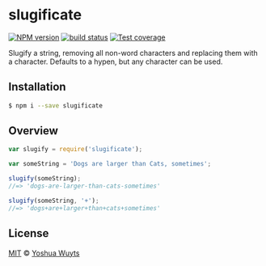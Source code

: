 # slugificate
[![NPM version][npm-image]][npm-url] [![build status][travis-image]][travis-url]
[![Test coverage][coveralls-image]][coveralls-url]

Slugify a string, removing all non-word characters and replacing them with a
character. Defaults to a hypen, but any character can be used.

## Installation
```bash
$ npm i --save slugificate
```

## Overview
```js
var slugify = require('slugificate');

var someString = 'Dogs are larger than Cats, sometimes';

slugify(someString);
//=> 'dogs-are-larger-than-cats-sometimes'

slugify(someString, '+');
//=> 'dogs+are+larger+than+cats+sometimes'
```

## License
[MIT](https://tldrlegal.com/license/mit-license) © [Yoshua Wuyts](yoshuawuyts.com)

[npm-image]: https://img.shields.io/npm/v/slugificate.svg?style=flat-square
[npm-url]: https://npmjs.org/package/slugificate
[travis-image]: https://img.shields.io/travis/yoshuawuyts/slugificate.svg?style=flat-square
[travis-url]: https://travis-ci.org/yoshuawuyts/slugificate
[coveralls-image]: https://img.shields.io/coveralls/yoshuawuyts/slugificate.svg?style=flat-square
[coveralls-url]: https://coveralls.io/r/yoshuawuyts/slugificate?branch=master
